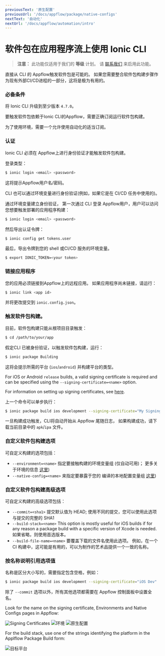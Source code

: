 ```yaml
---
previousText: '原生配置'
previousUrl: '/docs/appflow/package/native-configs'
nextText: '自动化'
nextUrl: '/docs/appflow/automation/intro'
---
```


# 软件包在应用程序流上使用 Ionic CLI

<blockquote>
  <p><b>注意：</b> 此功能仅适用于我们的 <b>等级</b> 计划。 请 <a href="/sales">联系我们</a> 来启用此功能。</p>
</blockquote>

直接从 CLI 的 Appflow触发软件包是可能的。 如果您需要整合软件包构建步骤作为现有外部CI/CD进程的一部分，这将是极为有用的。

### 必备条件

将 Ionic CLI 升级到至少版本 `4.7.0`。

要触发软件包依赖于Ionic CLI的Appflow，需要正确订阅运行软件包构建。

为了使用环境，需要一个允许使用自动化的适当订阅。

### 认证

Ionic CLI 必须在 Appflow上进行身份验证才能触发软件包构建。

登录类型：

```bash
$ ionic login <email> <password>
```

这将提示Appflow用户名/密码。

CLI 也可以通过环境变量进行身份验证(例如，如果它是在 CI/CD 任务中使用的)。

通过环境变量建立身份验证， 第一次通过 CLI 登录 Appflow用户，用户可以访问您想要触发部署的应用程序构建：

```bash
$ ionic login <email> <password>
```

然后导出认证令牌：

```bash
$ ionic config get tokens.user
```

最后，导出令牌到您的 shell 或CI/CD 服务的环境变量。

```bash
$ export IONIC_TOKEN=<your token>
```

### 链接应用程序

您的应用必须链接到Appflow上的远程应用。 如果应用程序尚未链接，请运行：

```bash
$ ionic link <app id>
```

并将更改提交到 `ionic.config.json`。

### 触发软件包构建。

目前，软件包构建只能从根项目目录触发：

```bash
$ cd /path/to/your/app
```

假定CLI 已被身份验证，以触发软件包构建，运行：

```bash
$ ionic package Building
```

这将会提示所需的平台 (`ios`/`android`) 并构建平台的类型。

For iOS or Android `release` builds, a valid signing certificate is required and can be specified using the `--signing-certificate=<name>` option.

For information on setting up signing certificates, see [here](/docs/appflow/package/credentials).

上一个命令可以单步执行：

```bash
$ ionic package build ios development --signing-certificate="My Signing Certificate"
```

一旦构建成功触发，CLI将自动开始从 Appflow 尾随日志， 如果构建成功，请下载当前目录中的 `apk`/`ipa` 文件。

### 自定义软件包构建选项

可自定义构建的选项包括：

* `--environment=<name>` 指定要接触构建的环境变量组 (仅自动可用)； 更多关于环境的信息 [这里](/docs/appflow/environments/))
* `--native-config=<name>` 来指定要暴露于您的 编译的本地配置变量组 [这里](/docs/appflow/package/intro/#native-configs))

### 自定义软件包构建高级选项

可自定义构建的高级选项包括：

* `--commit=<sha1>` 提交默认值为 HEAD; 使用不同的提交，您可以使用此选项 与提交的完整的 SHA1
* `--build-stack=<name>` This option is mostly useful for iOS builds if for any reason a package build with a specific version of Xcode is needed. 如果省略，则使用首选版本。
* `--build-file-name=<name>` 要覆盖下载的文件名使用此选项。 例如，在一个 CI 构建中，这可能是有用的，可以为制作的艺术品提供一个一致的名称。

### 按名称说明引用选项值

名称是区分大小写的，需要指定包含空格，例如：

```bash
$ ionic package build ios development --signing-certificate="iOS Dev"
```

除了 `--commit` 选项以外，所有其他选项都需要在 Appflow 控制面板中设置全名。

Look for the name on the signing certificate, Environments and Native Configs pages in Appflow:

![Signing Certificates](/docs/assets/img/appflow/cli-security-profile-list.png) ![环境](/docs/assets/img/appflow/cli-environments-list.png) ![原生配置](/docs/assets/img/appflow/cli-native-config-list.png)

For the build stack, use one of the strings identifying the platform in the Applflow Package Build form:

![目标平台](/docs/assets/img/appflow/cli-target-platform.png)